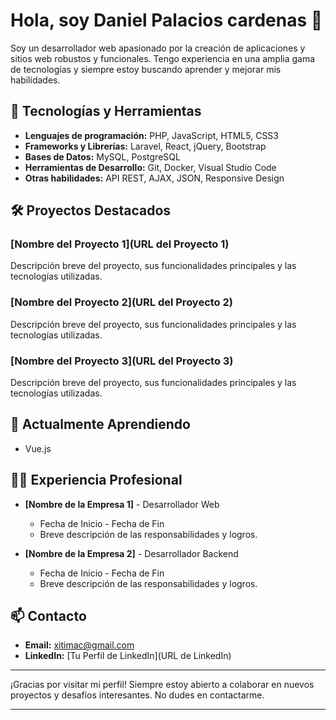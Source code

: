 # Hola, soy Daniel Palacios cardenas 👋

Soy un desarrollador web apasionado por la creación de aplicaciones y sitios web robustos y funcionales. Tengo experiencia en una amplia gama de tecnologías y siempre estoy buscando aprender y mejorar mis habilidades.

## 🚀 Tecnologías y Herramientas

- **Lenguajes de programación:** PHP, JavaScript, HTML5, CSS3
- **Frameworks y Librerías:** Laravel, React, jQuery, Bootstrap
- **Bases de Datos:** MySQL, PostgreSQL
- **Herramientas de Desarrollo:** Git, Docker, Visual Studio Code
- **Otras habilidades:** API REST, AJAX, JSON, Responsive Design

## 🛠 Proyectos Destacados

### [Nombre del Proyecto 1](URL del Proyecto 1)
Descripción breve del proyecto, sus funcionalidades principales y las tecnologías utilizadas.

### [Nombre del Proyecto 2](URL del Proyecto 2)
Descripción breve del proyecto, sus funcionalidades principales y las tecnologías utilizadas.

### [Nombre del Proyecto 3](URL del Proyecto 3)
Descripción breve del proyecto, sus funcionalidades principales y las tecnologías utilizadas.

## 🌱 Actualmente Aprendiendo
- Vue.js

## 👨‍💻 Experiencia Profesional

- **[Nombre de la Empresa 1]** - Desarrollador Web
  - Fecha de Inicio - Fecha de Fin
  - Breve descripción de las responsabilidades y logros.

- **[Nombre de la Empresa 2]** - Desarrollador Backend
  - Fecha de Inicio - Fecha de Fin
  - Breve descripción de las responsabilidades y logros.



## 📫 Contacto

- **Email:** [xitimac@gmail.com](mailto:xitimac@gmail.com)
- **LinkedIn:** [Tu Perfil de LinkedIn](URL de LinkedIn)


---

¡Gracias por visitar mi perfil! Siempre estoy abierto a colaborar en nuevos proyectos y desafíos interesantes. No dudes en contactarme.

---
